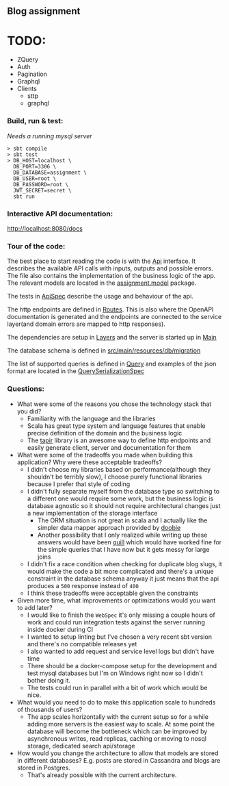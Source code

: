 ## Blog assignment

# TODO:
- ZQuery
- Auth
- Pagination
- Graphql
- Clients
    - sttp
    - graphql

### Build, run & test:

*Needs a running mysql server*

```shell
> sbt compile
> sbt test
> DB_HOST=localhost \ 
  DB_PORT=3306 \
  DB_DATABASE=assignment \
  DB_USER=root \
  DB_PASSWORD=root \
  JWT_SECRET=secret \
  sbt run
```

### Interactive API documentation:

[http://localhost:8080/docs]()

### Tour of the code:

The best place to start reading the code is with the [Api](https://github.com/erdeszt/blog-assignment/blob/doc-links/src/main/scala/assignment/service/Api.scala#L10) interface.
It describes the available API calls with inputs, outputs and possible errors.
The file also contains the implementation of the business logic of the app. The relevant models are located in the [assignment.model](https://github.com/erdeszt/blog-assignment/tree/doc-links/src/main/scala/assignment/model) package.

The tests in [ApiSpec](https://github.com/erdeszt/blog-assignment/blob/doc-links/src/test/scala/assignment/ApiSpec.scala#L60) describe the usage and behaviour of the api.

The http endpoints are defined in [Routes](https://github.com/erdeszt/blog-assignment/blob/doc-links/src/main/scala/assignment/Routes.scala#L39). This is also where the OpenAPI documentation is generated and the endpoints are connected to the service layer(and domain errors are mapped to http responses).

The dependencies are setup in [Layers](https://github.com/erdeszt/blog-assignment/blob/doc-links/src/main/scala/assignment/Layers.scala) and the server is started up in [Main](https://github.com/erdeszt/blog-assignment/blob/doc-links/src/main/scala/assignment/Main.scala)

The database schema is defined in [src/main/resources/db/migration](https://github.com/erdeszt/blog-assignment/tree/doc-links/src/main/resources/db/migration)

The list of supported queries is defined in [Query](https://github.com/erdeszt/blog-assignment/blob/doc-links/src/main/scala/assignment/model/Query.scala#L3) and examples of the json format are located in the [QuerySerializationSpec](https://github.com/erdeszt/blog-assignment/blob/doc-links/src/test/scala/assignment/QuerySerializationSpec.scala#L22)

### Questions:

* What were some of the reasons you chose the technology stack that you did?
    * Familiarity with the language and the libraries
    * Scala has great type system and language features that enable precise definition of the domain and the business logic
    * The [tapir](https://tapir.softwaremill.com/en/latest/) library is an awesome way to define http endpoints and easily generate client, server and documentation for them
* What were some of the tradeoffs you made when building this application? Why were these acceptable tradeoffs?
    * I didn't choose my libraries based on performance(although they shouldn't be terribly slow), I choose purely functional libraries because I prefer that style of coding
    * I didn't fully separate myself from the database type so switching to a different one would require some work, but the business logic is database agnostic so it should not require architectural changes just a new implementation of the storage interface
        * The ORM situation is not great in scala and I actually like the simpler data mapper approach provided by [doobie](https://tpolecat.github.io/doobie/)
        * Another possibility that I only realized while writing up these answers would have been [quill](https://github.com/getquill/quill) which would have worked fine for the simple queries that I have now but it gets messy for large joins
    * I didn't fix a race condition when checking for duplicate blog slugs, it would make the code a bit more complicated and there's a unique constraint in the database schema anyway it just means that the api produces a `500` response instead of `400`
    * I think these tradeoffs were acceptable given the constraints
* Given more time, what improvements or optimizations would you want to add
  later?
    * I would like to finish the `WebSpec` it's only missing a couple hours of work and could run integration tests against the server running inside docker during CI
    * I wanted to setup linting but I've chosen a very recent sbt version and there's no compatible releases yet
    * I also wanted to add request and service level logs but didn't have time
    * There should be a docker-compose setup for the development and test mysql databases but I'm on Windows right now so I didn't bother doing it.
    * The tests could run in parallel with a bit of work which would be nice.
* What would you need to do to make this application scale to hundreds of thousands of users?
    * The app scales horizontally with the current setup so for a while adding more servers is the easiest way to scale.
    At some point the database will become the bottleneck which can be improved by asynchronous writes, read replicas, caching or moving to nosql storage, dedicated search api/storage
* How would you change the architecture to allow that models are stored in different databases? E.g. posts are stored in Cassandra and blogs are stored in Postgres.
    * That's already possible with the current architecture.